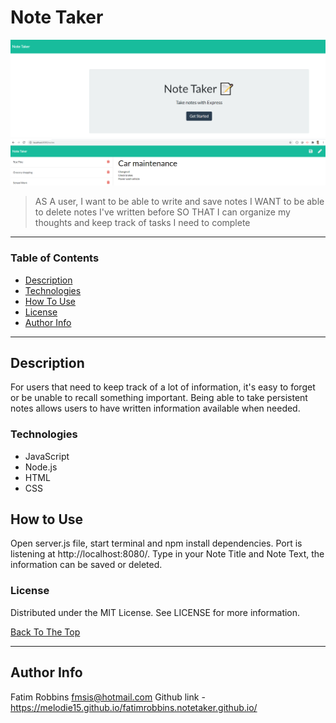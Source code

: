 # Note Taker

<img src="projectscreenshot1.png" alt="project image">
<img src="projectscreenshot2.png" alt="project image">

> AS A user, I want to be able to write and save notes
  I WANT to be able to delete notes I've written before
  SO THAT I can organize my thoughts and keep track of tasks I need to complete

---

### Table of Contents

- [Description](#description)
- [Technologies](#technologies)
- [How To Use](#how-to-use)
- [License](#license)
- [Author Info](#author-info)

---

## Description

For users that need to keep track of a lot of information, it's easy to forget or be unable to recall something important. Being able to take persistent notes allows users to have written information available when needed.

### Technologies

- JavaScript
- Node.js
- HTML
- CSS

## How to Use

Open server.js file, start terminal and npm install dependencies. Port is listening at http://localhost:8080/. Type in your Note Title and Note Text, the information can be saved or deleted.

### License

Distributed under the MIT License. See LICENSE for more information.

[Back To The Top](#note-taker)

---

## Author Info

Fatim Robbins
fmsis@hotmail.com
Github link - https://melodie15.github.io/fatimrobbins.notetaker.github.io/
